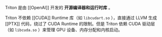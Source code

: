Triton 是由 [[OpenAI]] 开发的 **开源编译器和运行时库** 。

Triton 不依赖 [[CUDA]] Runtime 库（如 `libcudart.so` ），直接通过 LLVM 生成 [[PTX]] 代码，绕过了 CUDA Runtime 的限制。但是 Triton 依赖 CUDA 驱动层​（如 `libcuda.so` ）来管理 GPU 设备、内存分配和内核启动。
